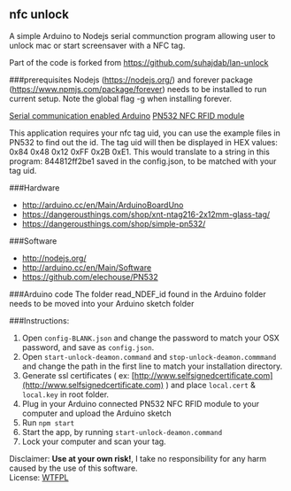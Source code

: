 ## nfc unlock 

A simple Arduino to Nodejs serial communction program allowing user to unlock mac or start screensaver with a NFC tag.

Part of the code is forked from https://github.com/suhajdab/lan-unlock

###prerequisites
Nodejs (https://nodejs.org/) and forever package (https://www.npmjs.com/package/forever) needs to be installed to run current setup. Note the global flag -g when installing forever.

[Serial communication enabled Arduino](http://arduino.cc/en/Main/Products)
[PN532 NFC RFID module](http://www.elechouse.com/elechouse/index.php?main_page=product_info&cPath=90_93&products_id=2242)

This application requires your nfc tag uid, you can use the example files in PN532 to find out the id. The tag uid will then be displayed in HEX values: 0x84 0x48 0x12 0xFF 0x2B 0xE1. This would translate to a string in this program: 844812ff2be1 saved in the config.json, to be matched with your tag uid.

###Hardware
+ http://arduino.cc/en/Main/ArduinoBoardUno 
+ https://dangerousthings.com/shop/xnt-ntag216-2x12mm-glass-tag/ 
+ https://dangerousthings.com/shop/simple-pn532/ 

###Software
+ http://nodejs.org/
+ http://arduino.cc/en/Main/Software 
+ https://github.com/elechouse/PN532

###Arduino code
The folder read_NDEF_id found in the Arduino folder needs to be moved into your Arduino sketch folder

###Instructions:

1. Open `config-BLANK.json` and change the password to match your OSX password, and save as `config.json`.
2. Open `start-unlock-deamon.command` and `stop-unlock-deamon.commmand` and change the path in the first line to match your installation directory.
3. Generate ssl certificates ( ex: [http://www.selfsignedcertificate.com](http://www.selfsignedcertificate.com) ) and place `local.cert` & `local.key` in root folder.
4. Plug in your Arduino connected PN532 NFC RFID module to your computer and upload the Arduino sketch
5. Run `npm start`
6. Start the app, by running `start-unlock-deamon.command`
6. Lock your computer and scan your tag.


Disclaimer: **Use at your own risk!**, I take no responsibility for any harm caused by the use of this software.  
License: [WTFPL](http://www.wtfpl.net/)
